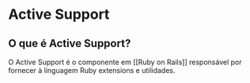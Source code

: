 # Active Support

## O que é Active Support?

O Active Support é o componente em [[Ruby on Rails]] responsável por fornecer à linguagem Ruby extensions e utilidades.